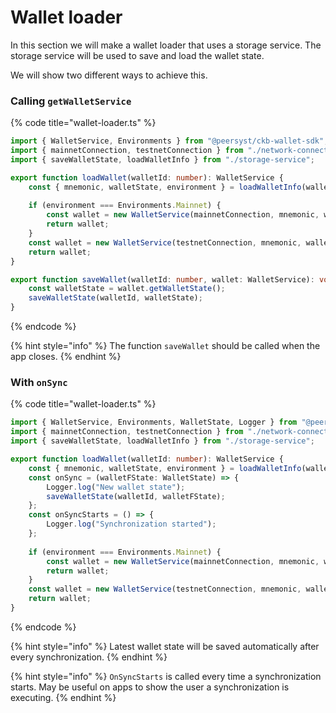 # Wallet loader

In this section we will make a wallet loader that uses a storage service. The storage service will be used to save and load the wallet state.

We will show two different ways to achieve this.

### Calling `getWalletService`

{% code title="wallet-loader.ts" %}
```typescript
import { WalletService, Environments } from "@peersyst/ckb-wallet-sdk";
import { mainnetConnection, testnetConnection } from "./network-connections";
import { saveWalletState, loadWalletInfo } from "./storage-service";

export function loadWallet(walletId: number): WalletService {
    const { mnemonic, walletState, environment } = loadWalletInfo(walletId);
    
    if (environment === Environments.Mainnet) {
        const wallet = new WalletService(mainnetConnection, mnemonic, walletState);
        return wallet;
    }
    const wallet = new WalletService(testnetConnection, mnemonic, walletState);
    return wallet;
}

export function saveWallet(walletId: number, wallet: WalletService): void {
    const walletState = wallet.getWalletState();
    saveWalletState(walletId, walletState);
}
```
{% endcode %}

{% hint style="info" %}
The function `saveWallet` should be called when the app closes.
{% endhint %}

### With `onSync`

{% code title="wallet-loader.ts" %}
```typescript
import { WalletService, Environments, WalletState, Logger } from "@peersyst/ckb-wallet-sdk";
import { mainnetConnection, testnetConnection } from "./network-connections";
import { saveWalletState, loadWalletInfo } from "./storage-service";

export function loadWallet(walletId: number): WalletService {
    const { mnemonic, walletState, environment } = loadWalletInfo(walletId);
    const onSync = (walletFState: WalletState) => {
        Logger.log("New wallet state");
        saveWalletState(walletId, walletFState);
    };
    const onSyncStarts = () => {
        Logger.log("Synchronization started");
    };
    
    if (environment === Environments.Mainnet) {
        const wallet = new WalletService(mainnetConnection, mnemonic, walletState, onSync, onSyncStarts);
        return wallet;
    }
    const wallet = new WalletService(testnetConnection, mnemonic, walletState, onSync, onSyncStarts);
    return wallet;
}
```
{% endcode %}

{% hint style="info" %}
Latest wallet state will be saved automatically after every synchronization.
{% endhint %}

{% hint style="info" %}
`OnSyncStarts` is called every time a synchronization starts. May be useful on apps to show the user a synchronization is executing.
{% endhint %}

